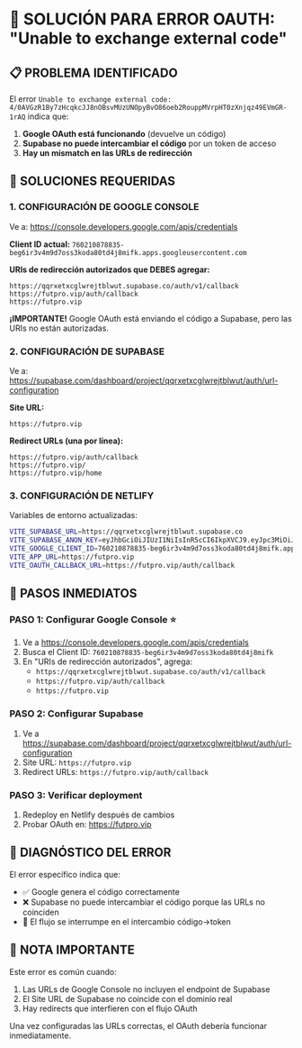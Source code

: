 # 🚨 SOLUCIÓN PARA ERROR OAUTH: "Unable to exchange external code"

## 📋 PROBLEMA IDENTIFICADO

El error `Unable to exchange external code: 4/0AVGzR1By7zHcqkcJJ8nOBsvMUzUNOpyBvO86oeb2RouppMVrpHT0zXnjqz49EVmGR-1rAQ` indica que:

1. **Google OAuth está funcionando** (devuelve un código)
2. **Supabase no puede intercambiar el código** por un token de acceso
3. **Hay un mismatch en las URLs de redirección**

## 🔧 SOLUCIONES REQUERIDAS

### **1. CONFIGURACIÓN DE GOOGLE CONSOLE**

Ve a: https://console.developers.google.com/apis/credentials

**Client ID actual:** `760210878835-beg6ir3v4m9d7oss3koda80td4j8mifk.apps.googleusercontent.com`

**URIs de redirección autorizados que DEBES agregar:**
```
https://qqrxetxcglwrejtblwut.supabase.co/auth/v1/callback
https://futpro.vip/auth/callback
https://futpro.vip
```

**¡IMPORTANTE!** Google OAuth está enviando el código a Supabase, pero las URIs no están autorizadas.

### **2. CONFIGURACIÓN DE SUPABASE**

Ve a: https://supabase.com/dashboard/project/qqrxetxcglwrejtblwut/auth/url-configuration

**Site URL:**
```
https://futpro.vip
```

**Redirect URLs (una por línea):**
```
https://futpro.vip/auth/callback
https://futpro.vip/
https://futpro.vip/home
```

### **3. CONFIGURACIÓN DE NETLIFY**

Variables de entorno actualizadas:
```bash
VITE_SUPABASE_URL=https://qqrxetxcglwrejtblwut.supabase.co
VITE_SUPABASE_ANON_KEY=eyJhbGciOiJIUzI1NiIsInR5cCI6IkpXVCJ9.eyJpc3MiOiJzdXBhYmFzZSIsInJlZiI6InFxcnhldHhjZ2x3cmVqdGJsd3V0Iiwicm9sZSI6ImFub24iLCJpYXQiOjE3NTQyNDU0NzQsImV4cCI6MjA2OTgyMTQ3NH0.F6GSIfkPgpgrcXkJU8b2PHhv-T5Lh36WSS2xdiuH-C8
VITE_GOOGLE_CLIENT_ID=760210878835-beg6ir3v4m9d7oss3koda80td4j8mifk.apps.googleusercontent.com
VITE_APP_URL=https://futpro.vip
VITE_OAUTH_CALLBACK_URL=https://futpro.vip/auth/callback
```

## 🚀 PASOS INMEDIATOS

### **PASO 1: Configurar Google Console** ⭐
1. Ve a https://console.developers.google.com/apis/credentials
2. Busca el Client ID: `760210878835-beg6ir3v4m9d7oss3koda80td4j8mifk`
3. En "URIs de redirección autorizados", agrega:
   - `https://qqrxetxcglwrejtblwut.supabase.co/auth/v1/callback`
   - `https://futpro.vip/auth/callback`
   - `https://futpro.vip`

### **PASO 2: Configurar Supabase**
1. Ve a https://supabase.com/dashboard/project/qqrxetxcglwrejtblwut/auth/url-configuration
2. Site URL: `https://futpro.vip`
3. Redirect URLs: `https://futpro.vip/auth/callback`

### **PASO 3: Verificar deployment**
1. Redeploy en Netlify después de cambios
2. Probar OAuth en: https://futpro.vip

## 🎯 DIAGNÓSTICO DEL ERROR

El error específico indica que:
- ✅ Google genera el código correctamente
- ❌ Supabase no puede intercambiar el código porque las URLs no coinciden
- 🔄 El flujo se interrumpe en el intercambio código->token

## 📝 NOTA IMPORTANTE

Este error es común cuando:
1. Las URLs de Google Console no incluyen el endpoint de Supabase
2. El Site URL de Supabase no coincide con el dominio real
3. Hay redirects que interfieren con el flujo OAuth

Una vez configuradas las URLs correctas, el OAuth debería funcionar inmediatamente.